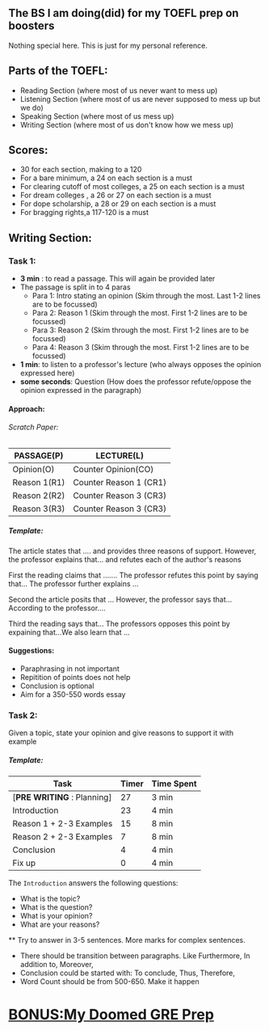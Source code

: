 ## The BS I am doing(did) for my TOEFL prep on boosters

Nothing special here. This is just for my personal reference.

## Parts of the TOEFL:

- Reading Section (where most of us never want to mess up)
- Listening Section (where most of us are never supposed to mess up but we do)
- Speaking Section (where most of us mess up)
- Writing Section (where most of us don't know how we mess up)

## Scores:

- 30 for each section, making to a 120
- For a bare minimum, a 24 on each section is a must
- For clearing cutoff of most colleges, a 25 on each section is a must
- For dream colleges , a 26 or 27 on each section is a must
- For dope scholarship, a 28 or 29 on each section is a must
- For bragging rights,a 117-120 is a must

## Writing Section:

### Task 1: 

- __3 min__ : to read a passage. This will again be provided later
- The passage is split in to 4 paras
   - Para 1: Intro stating an opinion (Skim through the most. Last 1-2 lines are to be focussed)
   - Para 2: Reason 1 (Skim through the most. First 1-2 lines are to be focussed)
   - Para 3: Reason 2 (Skim through the most. First 1-2 lines are to be focussed)
   - Para 4: Reason 3 (Skim through the most. First 1-2 lines are to be focussed)
- __1 min__: to listen to a professor's lecture (who always opposes the opinion expressed here)
- __some seconds__: Question (How does the professor refute/oppose the opinion expressed in the paragraph)


#### Approach:

###### Scratch Paper:

|PASSAGE(P)|LECTURE(L)|
|---------|-----------|
|Opinion(O)|Counter Opinion(CO)|
|Reason 1(R1) | Counter Reason 1 (CR1) |
|Reason 2(R2) | Counter Reason 3 (CR3) |
|Reason 3(R3) | Counter Reason 3 (CR3) |


##### Template:

The article states that .... and provides three reasons of support.
However, the professor explains that... and refutes each of the author's reasons

First the reading claims that ....... The professor refutes this point by saying that... The professor further explains ...

Second the article posits that ... However, the professor says that... According to the professor....

Third the reading says that... The professors opposes this point by expaining that...We also learn that ...

#### Suggestions:

- Paraphrasing in not important
- Repitition of points does not help
- Conclusion is optional
- Aim for a 350-550 words essay


### Task 2:

Given a topic, state your opinion and give reasons to support it with example 

##### Template:


| Task | Timer | Time Spent |
|------|-------|------------|
| [__PRE WRITING__ : Planning] | 27 | 3 min |
|Introduction | 23 | 4 min |
| Reason 1 + 2-3 Examples | 15 | 8 min |
| Reason 2 + 2-3 Examples | 7  | 8 min |
| Conclusion| 4 | 4 min |
| Fix up | 0 | 4 min |

The `Introduction` answers the following questions:

- What is the topic?
- What is the question?
- What is your opinion?
- What are your reasons?

** Try to answer in 3-5 sentences. More marks for complex sentences.

- There should be transition between paragraphs. Like Furthermore, In addition to, Moreover,
- Conclusion could be started with: To conclude, Thus, Therefore, 
- Word Count should be from 500-650. Make it happen

# [BONUS:My Doomed GRE Prep](./)
